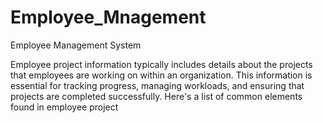 # Employee_Mnagement
Employee Management System


Employee project information typically includes details about the projects that employees are working on within an organization. This information is essential for tracking progress, managing workloads, and ensuring that projects are completed successfully. Here's a list of common elements found in employee project 
